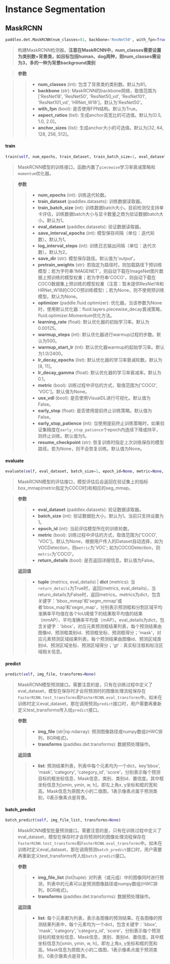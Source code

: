 # Instance Segmentation

## MaskRCNN

```python
paddlex.det.MaskRCNN(num_classes=81, backbone='ResNet50', with_fpn=True, aspect_ratios=[0.5, 1.0, 2.0], anchor_sizes=[32, 64, 128, 256, 512])

```

> 构建MaskRCNN检测器。**注意在MaskRCNN中，num_classes需要设置为类别数+背景类，如目标包括human、dog两种，则num_classes需设为3，多的一种为背景background类别**

> **参数**

> > - **num_classes** (int): 包含了背景类的类别数。默认为81。
> > - **backbone** (str): MaskRCNN的backbone网络，取值范围为['ResNet18', 'ResNet50', 'ResNet50_vd', 'ResNet101', 'ResNet101_vd', 'HRNet_W18']。默认为'ResNet50'。
> > - **with_fpn** (bool): 是否使用FPN结构。默认为True。
> > - **aspect_ratios** (list): 生成anchor高宽比的可选值。默认为[0.5, 1.0, 2.0]。
> > - **anchor_sizes** (list): 生成anchor大小的可选值。默认为[32, 64, 128, 256, 512]。

#### train

```python
train(self, num_epochs, train_dataset, train_batch_size=1, eval_dataset=None, save_interval_epochs=1, log_interval_steps=20, save_dir='output', pretrain_weights='IMAGENET', optimizer=None, learning_rate=1.0/800, warmup_steps=500, warmup_start_lr=1.0 / 2400, lr_decay_epochs=[8, 11], lr_decay_gamma=0.1, metric=None, use_vdl=False, early_stop=False, early_stop_patience=5, resume_checkpoint=None)
```

> MaskRCNN模型的训练接口，函数内置了`piecewise`学习率衰减策略和`momentum`优化器。

> **参数**
>
> > - **num_epochs** (int): 训练迭代轮数。
> > - **train_dataset** (paddlex.datasets): 训练数据读取器。
> > - **train_batch_size** (int): 训练数据batch大小。目前检测仅支持单卡评估，训练数据batch大小与显卡数量之商为验证数据batch大小。默认为1。
> > - **eval_dataset** (paddlex.datasets): 验证数据读取器。
> > - **save_interval_epochs** (int): 模型保存间隔（单位：迭代轮数）。默认为1。
> > - **log_interval_steps** (int): 训练日志输出间隔（单位：迭代次数）。默认为2。
> > - **save_dir** (str): 模型保存路径。默认值为'output'。
> > - **pretrain_weights** (str): 若指定为路径时，则加载路径下预训练模型；若为字符串'IMAGENET'，则自动下载在ImageNet图片数据上预训练的模型权重；若为字符串'COCO'，则自动下载在COCO数据集上预训练的模型权重（注意：暂未提供ResNet18和HRNet_W18的COCO预训练模型）；若为None，则不使用预训练模型。默认为None。
> > - **optimizer** (paddle.fluid.optimizer): 优化器。当该参数为None时，使用默认优化器：fluid.layers.piecewise_decay衰减策略，fluid.optimizer.Momentum优化方法。
> > - **learning_rate** (float): 默认优化器的初始学习率。默认为0.00125。
> > - **warmup_steps** (int):  默认优化器进行warmup过程的步数。默认为500。
> > - **warmup_start_lr** (int): 默认优化器warmup的起始学习率。默认为1.0/2400。
> > - **lr_decay_epochs** (list): 默认优化器的学习率衰减轮数。默认为[8, 11]。
> > - **lr_decay_gamma** (float): 默认优化器的学习率衰减率。默认为0.1。
> > - **metric** (bool): 训练过程中评估的方式，取值范围为['COCO', 'VOC']。默认值为None。
> > - **use_vdl** (bool): 是否使用VisualDL进行可视化。默认值为False。
> > - **early_stop** (float): 是否使用提前终止训练策略。默认值为False。
> > - **early_stop_patience** (int): 当使用提前终止训练策略时，如果验证集精度在`early_stop_patience`个epoch内连续下降或持平，则终止训练。默认值为5。
> > - **resume_checkpoint** (str): 恢复训练时指定上次训练保存的模型路径。若为None，则不会恢复训练。默认值为None。

#### evaluate

```python
evaluate(self, eval_dataset, batch_size=1, epoch_id=None, metric=None, return_details=False)
```

> MaskRCNN模型的评估接口，模型评估后会返回在验证集上的指标box_mmap(metric指定为COCO时)和相应的seg_mmap。

> **参数**
>
> > - **eval_dataset** (paddlex.datasets): 验证数据读取器。
> > - **batch_size** (int): 验证数据批大小。默认为1。当前只支持设置为1。
> > - **epoch_id** (int): 当前评估模型所在的训练轮数。
> > - **metric** (bool): 训练过程中评估的方式，取值范围为['COCO', 'VOC']。默认为None，根据用户传入的Dataset自动选择，如为VOCDetection，则`metric`为'VOC'; 如为COCODetection，则`metric`为'COCO'。
> > - **return_details** (bool): 是否返回详细信息。默认值为False。
> >
> **返回值**
>
> > - **tuple** (metrics, eval_details) | **dict** (metrics): 当`return_details`为True时，返回(metrics, eval_details)，当return_details为False时，返回metrics。metrics为dict，包含关键字：'bbox_mmap'和'segm_mmap'或者’bbox_map‘和'segm_map'，分别表示预测框和分割区域平均准确率平均值在各个IoU阈值下的结果取平均值的结果（mmAP）、平均准确率平均值（mAP）。eval_details为dict，包含关键字：'bbox'，对应元素预测框结果列表，每个预测结果由图像id、预测框类别id、预测框坐标、预测框得分；'mask'，对应元素预测区域结果列表，每个预测结果由图像id、预测区域类别id、预测区域坐标、预测区域得分；’gt‘：真实标注框和标注区域相关信息。

#### predict

```python
predict(self, img_file, transforms=None)
```

> MaskRCNN模型预测接口。需要注意的是，只有在训练过程中定义了eval_dataset，模型在保存时才会将预测时的图像处理流程保存在`FasterRCNN.test_transforms`和`FasterRCNN.eval_transforms`中。如未在训练时定义eval_dataset，那在调用预测`predict`接口时，用户需要再重新定义test_transforms传入给`predict`接口。

> **参数**
>
> > - **img_file** (str|np.ndarray): 预测图像路径或numpy数组(HWC排列，BGR格式)。
> > - **transforms** (paddlex.det.transforms): 数据预处理操作。
>
> **返回值**
>
> > - **list**: 预测结果列表，列表中每个元素均为一个dict，key'bbox', 'mask', 'category', 'category_id', 'score'，分别表示每个预测目标的框坐标信息、Mask信息，类别、类别id、置信度。其中框坐标信息为[xmin, ymin, w, h]，即左上角x, y坐标和框的宽和高。Mask信息为原图大小的二值图，1表示像素点属于预测类别，0表示像素点是背景。


#### batch_predict

```python
batch_predict(self, img_file_list, transforms=None)
```

> MaskRCNN模型批量预测接口。需要注意的是，只有在训练过程中定义了eval_dataset，模型在保存时才会将预测时的图像处理流程保存在`FasterRCNN.test_transforms`和`FasterRCNN.eval_transforms`中。如未在训练时定义eval_dataset，那在调用预测`batch_predict`接口时，用户需要再重新定义test_transforms传入给`batch_predict`接口。

> **参数**
>
> > - **img_file_list** (list|tuple): 对列表（或元组）中的图像同时进行预测，列表中的元素可以是预测图像路径或numpy数组(HWC排列，BGR格式)。
> > - **transforms** (paddlex.det.transforms): 数据预处理操作。
>
> **返回值**
>
> > - **list**: 每个元素都为列表，表示各图像的预测结果。在各图像的预测结果列表中，每个元素均为一个dict，包含关键字：'bbox', 'mask', 'category', 'category_id', 'score'，分别表示每个预测目标的框坐标信息、Mask信息，类别、类别id、置信度。其中框坐标信息为[xmin, ymin, w, h]，即左上角x, y坐标和框的宽和高。Mask信息为原图大小的二值图，1表示像素点属于预测类别，0表示像素点是背景。
